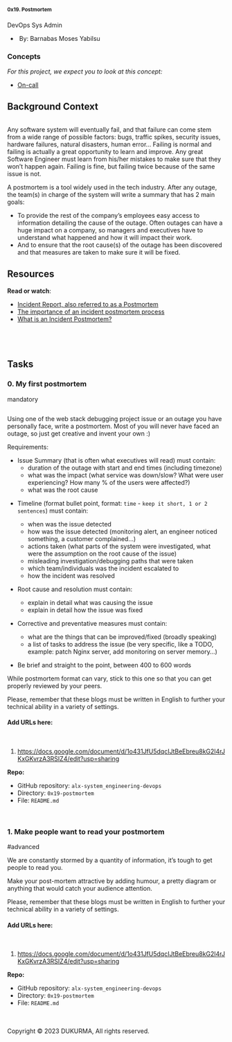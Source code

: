 <nav>
    <nav>
        <nav><a href="https://intranet.alxswe.com/"></a>
            <nav><a href="https://intranet.alxswe.com/"></a><a href="https://intranet.alxswe.com/">
                    <div><br></div>
                </a></nav>
            <main>
                <div><br></div>
                <article>
                    <h1>0x19. Postmortem</h1>
                    <div>
                        <div>DevOps Sys Admin</div>
                    </div>
                    <div>
                        <ul>
                            <li>&nbsp;By: Barnabas Moses Yabilsu&nbsp;</li>
                        </ul>
                    </div>
                    <div>
                        <div>
                            <h3>Concepts</h3>
                        </div>
                        <div>
                            <p><em>For this project, we expect you to look at this concept:</em></p>
                            <ul>
                                <li><a href="https://intranet.alxswe.com/concepts/39">On-call</a></li>
                            </ul>
                        </div>
                    </div>
                    <div>
                        <h2>Background Context</h2>
                        <p><a href="https://youtu.be/rp5cVMNmbro" target="_blank"><img src="https://s3.amazonaws.com/intranet-projects-files/holbertonschool-sysadmin_devops/294/tWUPWmR.png" alt=""></a></p>
                        <p>Any software system will eventually fail, and that failure can come stem from a wide range of possible factors: bugs, traffic spikes, security issues, hardware failures, natural disasters, human error&hellip; Failing is normal and failing is actually a great opportunity to learn and improve. Any great Software Engineer must learn from his/her mistakes to make sure that they won&rsquo;t happen again. Failing is fine, but failing twice because of the same issue is not.</p>
                        <p>A postmortem is a tool widely used in the tech industry. After any outage, the team(s) in charge of the system will write a summary that has 2 main goals:</p>
                        <ul>
                            <li>To provide the rest of the company&rsquo;s employees easy access to information detailing the cause of the outage. Often outages can have a huge impact on a company, so managers and executives have to understand what happened and how it will impact their work.</li>
                            <li>And to ensure that the root cause(s) of the outage has been discovered and that measures are taken to make sure it will be fixed.</li>
                        </ul>
                        <h2>Resources</h2>
                        <p><strong>Read or watch</strong>:</p>
                        <ul>
                            <li><a href="https://intranet.alxswe.com/rltoken/vkEjk-M6yBWW-wyB-7-I9Q" title="Incident Report, also referred to as a Postmortem" target="_blank">Incident Report, also referred to as a Postmortem</a></li>
                            <li><a href="https://intranet.alxswe.com/rltoken/QwvgCYt2zjKRT7qMRe7I8A" title="The importance of an incident postmortem process" target="_blank">The importance of an incident postmortem process</a></li>
                            <li><a href="https://intranet.alxswe.com/rltoken/kBjhT2PIr4X-U8FLI97--Q" title="What is an Incident Postmortem?" target="_blank">What is an Incident Postmortem?</a></li>
                        </ul>
                        <h2><br></h2>
                    </div>
                    <h2>Tasks</h2>
                    <div>
                        <div>
                            <h3>0. My first postmortem</h3>
                            <div>mandatory</div>
                        </div>
                        <div>
                            <p><a href="https://twitter.com/devopsreact/status/834887829486399488" target="_blank"><img src="https://s3.amazonaws.com/intranet-projects-files/holbertonschool-sysadmin_devops/294/pQ9YzVY.gif" alt=""></a></p>
                            <p>Using one of the web stack debugging project issue or an outage you have personally face, write a postmortem. Most of you will never have faced an outage, so just get creative and invent your own :)</p>
                            <p>Requirements:</p>
                            <ul>
                                <li>Issue Summary (that is often what executives will read) must contain:<ul>
                                        <li>duration of the outage with start and end times (including timezone)</li>
                                        <li>what was the impact (what service was down/slow? What were user experiencing? How many % of the users were affected?)</li>
                                        <li>what was the root cause</li>
                                    </ul>
                                </li>
                                <li>
                                    <p>Timeline (format bullet point, format:&nbsp;<code>time</code> -&nbsp;<code>keep it short, 1 or 2 sentences</code>) must contain:</p>
                                    <ul>
                                        <li>when was the issue detected</li>
                                        <li>how was the issue detected (monitoring alert, an engineer noticed something, a customer complained&hellip;)</li>
                                        <li>actions taken (what parts of the system were investigated, what were the assumption on the root cause of the issue)</li>
                                        <li>misleading investigation/debugging paths that were taken</li>
                                        <li>which team/individuals was the incident escalated to</li>
                                        <li>how the incident was resolved</li>
                                    </ul>
                                </li>
                                <li>
                                    <p>Root cause and resolution must contain:</p>
                                    <ul>
                                        <li>explain in detail what was causing the issue</li>
                                        <li>explain in detail how the issue was fixed</li>
                                    </ul>
                                </li>
                                <li>
                                    <p>Corrective and preventative measures must contain:</p>
                                    <ul>
                                        <li>what are the things that can be improved/fixed (broadly speaking)</li>
                                        <li>a list of tasks to address the issue (be very specific, like a TODO, example: patch Nginx server, add monitoring on server memory&hellip;)</li>
                                    </ul>
                                </li>
                                <li>
                                    <p>Be brief and straight to the point, between 400 to 600 words</p>
                                </li>
                            </ul>
                            <p>While postmortem format can vary, stick to this one so that you can get properly reviewed by your peers.</p>
                            <p>Please, remember that these blogs must be written in English to further your technical ability in a variety of settings.</p>
                        </div>
                        <div>
                            <div>
                                <h4>Add URLs here:</h4>
                                <div><br></div>
                                <ol>
                                    <li><a target="_blank" href="https://docs.google.com/document/d/1o431JfU5dqcIJtBeEbreu8kG2l4rJKxGKvrzA3RSIZ4/edit?usp=sharing">https://docs.google.com/document/d/1o431JfU5dqcIJtBeEbreu8kG2l4rJKxGKvrzA3RSIZ4/edit?usp=sharing</a></li>
                                </ol>
                            </div>
                            <div>
                                <p><strong>Repo:</strong></p>
                                <ul>
                                    <li>GitHub repository:&nbsp;<code>alx-system_engineering-devops</code></li>
                                    <li>Directory:&nbsp;<code>0x19-postmortem</code></li>
                                    <li>File:&nbsp;<code>README.md</code></li>
                                </ul>
                            </div>
                        </div>
                        <div><br></div>
                    </div>
                    <div>
                        <div>
                            <h3>1. Make people want to read your postmortem</h3>
                            <div>#advanced</div>
                        </div>
                        <div>
                            <p>We are constantly stormed by a quantity of information, it&rsquo;s tough to get people to read you.</p>
                            <p>Make your post-mortem attractive by adding humour, a pretty diagram or anything that would catch your audience attention.</p>
                            <p>Please, remember that these blogs must be written in English to further your technical ability in a variety of settings.</p>
                        </div>
                        <div>
                            <div>
                                <h4>Add URLs here:</h4>
                                <div><br></div>
                                <ol>
                                    <li><a target="_blank" href="https://docs.google.com/document/d/1o431JfU5dqcIJtBeEbreu8kG2l4rJKxGKvrzA3RSIZ4/edit?usp=sharing">https://docs.google.com/document/d/1o431JfU5dqcIJtBeEbreu8kG2l4rJKxGKvrzA3RSIZ4/edit?usp=sharing</a></li>
                                </ol>
                            </div>
                            <div>
                                <p><strong>Repo:</strong></p>
                                <ul>
                                    <li>GitHub repository:&nbsp;<code>alx-system_engineering-devops</code></li>
                                    <li>Directory:&nbsp;<code>0x19-postmortem</code></li>
                                    <li>File:&nbsp;<code>README.md</code></li>
                                </ul>
                            </div>
                        </div>
                        <div><br></div>
                    </div>
                    <div><br></div>
                </article>
                <div>Copyright &copy; 2023 DUKURMA, All rights reserved.</div>
            </main>
        </nav>
    </nav>
</nav>
<main><br></main>
